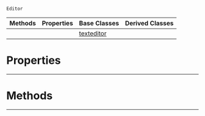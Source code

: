  `Editor`

|Methods|Properties|Base Classes|Derived Classes|
|---|---|---|---|
| | |[texteditor](https://github.com/PlasmaEngine/PlasmaDocs/tree/master/docs/C%2B%2B/code_reference/class_reference/texteditor.markdown)| |


 #  Properties


---  
 #  Methods


---  
 

 